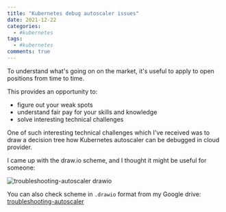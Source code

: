 ```yaml
---
title: "Kubernetes debug autoscaler issues"
date: 2021-12-22
categories:
  - #kubernetes
tags:
  - #kubernetes
comments: true
---
```


To understand what's going on on the market, it's useful to apply
to open positions from time to time.

This provides an opportunity to:
* figure out your weak spots
* understand fair pay for your skills and knowledge
* solve interesting technical challenges

One of such interesting technical challenges which I've received
was to draw a decision tree how Kubernetes autoscaler can be
debugged in cloud provider.

I came up with the draw.io scheme, and I thought it might be useful
for someone:

![troubleshooting-autoscaler drawio](https://user-images.githubusercontent.com/28604639/147072904-4391ae5c-cf41-4a69-b890-6579fade2f5b.png)


You can also check scheme in `.drawio` format from my Google drive:
[troubleshooting-autoscaler](https://drive.google.com/file/d/1xCivP85MiuiAwmHt13E30Wtz6eo-4bE0/view?usp=sharing)
